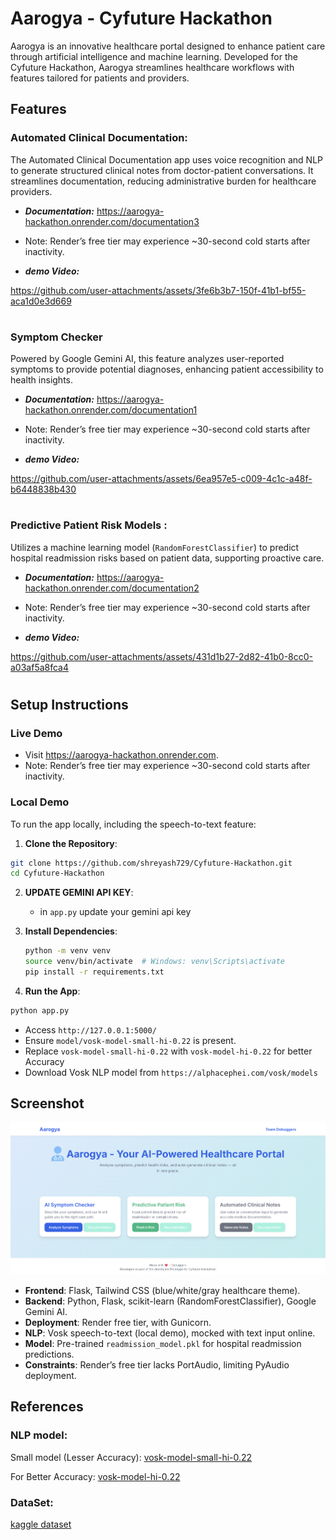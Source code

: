 # Aarogya - Cyfuture Hackathon

Aarogya is an innovative healthcare portal designed to enhance patient care through artificial intelligence and machine learning. Developed for the Cyfuture Hackathon, Aarogya streamlines healthcare workflows with features tailored for patients and providers. 

## Features

 ### Automated Clinical Documentation:
 
 The Automated Clinical Documentation app uses voice recognition and NLP to generate structured clinical notes from doctor-patient conversations. It streamlines documentation, reducing administrative burden for   healthcare providers.

- ***Documentation:*** https://aarogya-hackathon.onrender.com/documentation3
- Note: Render’s free tier may experience \~30-second cold starts after inactivity.

- ***demo Video:***
   




https://github.com/user-attachments/assets/3fe6b3b7-150f-41b1-bf55-aca1d0e3d669



#

### Symptom Checker
Powered by Google Gemini AI, this feature analyzes user-reported symptoms to provide potential diagnoses, enhancing patient accessibility to health insights.

- ***Documentation:*** https://aarogya-hackathon.onrender.com/documentation1
- Note: Render’s free tier may experience \~30-second cold starts after inactivity.

- ***demo Video:***
   

https://github.com/user-attachments/assets/6ea957e5-c009-4c1c-a48f-b6448838b430


#

### Predictive Patient Risk Models :
Utilizes a machine learning model (`RandomForestClassifier`) to predict hospital readmission risks based on patient data, supporting proactive care.

- ***Documentation:*** https://aarogya-hackathon.onrender.com/documentation2
- Note: Render’s free tier may experience \~30-second cold starts after inactivity.

- ***demo Video:***
  

https://github.com/user-attachments/assets/431d1b27-2d82-41b0-8cc0-a03af5a8fca4


#

## Setup Instructions

### Live Demo

- Visit https://aarogya-hackathon.onrender.com.
- Note: Render’s free tier may experience \~30-second cold starts after inactivity.

### Local Demo

To run the app locally, including the speech-to-text feature:

 1. **Clone the Repository**:

   ```bash
   git clone https://github.com/shreyash729/Cyfuture-Hackathon.git
   cd Cyfuture-Hackathon
   ```

 2. **UPDATE GEMINI API KEY**:
     - in `app.py` update your gemini api key

 3. **Install Dependencies**:

    ```bash
    python -m venv venv
    source venv/bin/activate  # Windows: venv\Scripts\activate
    pip install -r requirements.txt
    ```

 4. **Run the App**:

   ```bash
   python app.py
   ```

   - Access `http://127.0.0.1:5000/` 
   - Ensure `model/vosk-model-small-hi-0.22` is present.
   - Replace `vosk-model-small-hi-0.22` with `vosk-model-hi-0.22` for better Accuracy
   - Download Vosk NLP model from `https://alphacephei.com/vosk/models`

## Screenshot

![Home Page](/homepage.png)



- **Frontend**: Flask, Tailwind CSS (blue/white/gray healthcare theme).
- **Backend**: Python, Flask, scikit-learn (RandomForestClassifier), Google Gemini AI.
- **Deployment**: Render free tier, with Gunicorn.
- **NLP**: Vosk speech-to-text (local demo), mocked with text input online.
- **Model**: Pre-trained `readmission_model.pkl` for hospital readmission predictions.
- **Constraints**: Render’s free tier lacks PortAudio, limiting PyAudio deployment.



## References

### NLP model:
 Small model (Lesser Accuracy): [vosk-model-small-hi-0.22](https://alphacephei.com/vosk/models/vosk-model-small-hi-0.22.zip)

 For Better Accuracy: [vosk-model-hi-0.22](https://alphacephei.com/vosk/models/vosk-model-hi-0.22.zip)

### DataSet:
 [kaggle dataset](https://www.kaggle.com/datasets/dubradave/hospital-readmissions/data)
